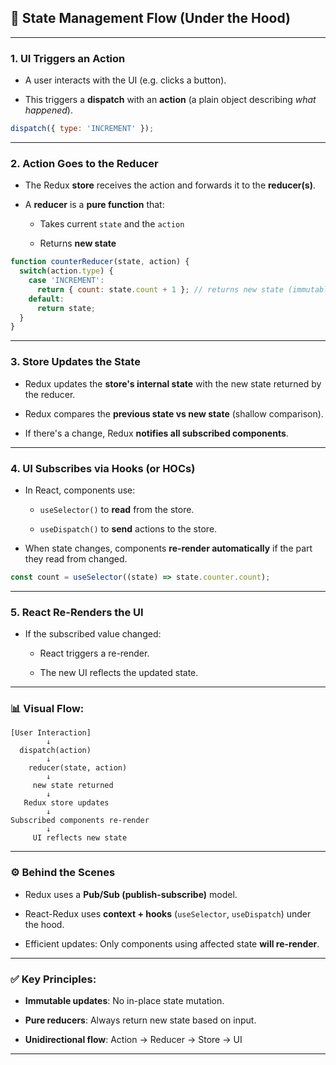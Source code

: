 
## 🧠 **State Management Flow (Under the Hood)**

---

### 1. **UI Triggers an Action**

- A user interacts with the UI (e.g. clicks a button).
    
- This triggers a **dispatch** with an **action** (a plain object describing _what happened_).
    

```js
dispatch({ type: 'INCREMENT' });
```

---

### 2. **Action Goes to the Reducer**

- The Redux **store** receives the action and forwards it to the **reducer(s)**.
    
- A **reducer** is a **pure function** that:
    
    - Takes current `state` and the `action`
        
    - Returns **new state**
        

```js
function counterReducer(state, action) {
  switch(action.type) {
    case 'INCREMENT':
      return { count: state.count + 1 }; // returns new state (immutable)
    default:
      return state;
  }
}
```

---

### 3. **Store Updates the State**

- Redux updates the **store's internal state** with the new state returned by the reducer.
    
- Redux compares the **previous state vs new state** (shallow comparison).
    
- If there's a change, Redux **notifies all subscribed components**.
    

---

### 4. **UI Subscribes via Hooks (or HOCs)**

- In React, components use:
    
    - `useSelector()` to **read** from the store.
        
    - `useDispatch()` to **send** actions to the store.
        
- When state changes, components **re-render automatically** if the part they read from changed.
    

```js
const count = useSelector((state) => state.counter.count);
```

---

### 5. **React Re-Renders the UI**

- If the subscribed value changed:
    
    - React triggers a re-render.
        
    - The new UI reflects the updated state.
        

---

### 📊 Visual Flow:

```
[User Interaction]
        ↓
  dispatch(action)
        ↓
    reducer(state, action)
        ↓
     new state returned
        ↓
   Redux store updates
        ↓
Subscribed components re-render
        ↓
     UI reflects new state
```

---

### ⚙️ Behind the Scenes

- Redux uses a **Pub/Sub (publish-subscribe)** model.
    
- React-Redux uses **context + hooks** (`useSelector`, `useDispatch`) under the hood.
    
- Efficient updates: Only components using affected state **will re-render**.
    

---

### ✅ Key Principles:

- **Immutable updates**: No in-place state mutation.
    
- **Pure reducers**: Always return new state based on input.
    
- **Unidirectional flow**: Action → Reducer → Store → UI
    

---
